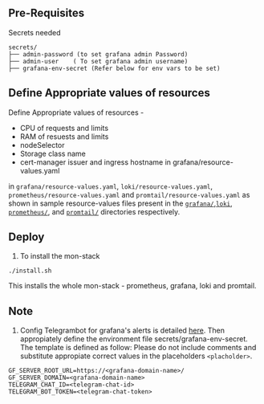 ## Pre-Requisites
Secrets needed 
```
secrets/
├── admin-password (to set grafana admin Password)
├── admin-user    ( To set grafana admin username)
├── grafana-env-secret (Refer below for env vars to be set) 
```
## Define Appropriate values of resources

Define Appropriate values of resources -
- CPU of requests and limits
- RAM of resuests and limits
- nodeSelector
- Storage class name
- cert-manager issuer and ingress hostname in grafana/resource-values.yaml

in `grafana/resource-values.yaml`, `loki/resource-values.yaml`, `prometheus/resource-values.yaml` and `promtail/resource-values.yaml` as shown in sample resource-values files present in the [`grafana/`](./grafana/),[`loki`](./loki/), [`prometheus/`](./prometheus/), and [`promtail/`](./promtail/) directories respectively.

## Deploy
1. To install the mon-stack
``` 
./install.sh 
```
This installs the whole mon-stack - prometheus, grafana, loki and promtail.

## Note
1.  Config Telegrambot for grafana's alerts is detailed [here](https://gist.github.com/abhilashvenkatesh/50478502ccd257a28d2c441ac51a8d65). Then appropiately define the environment file  secrets/grafana-env-secret. The template is defined as follow:
 Please do not include comments and substitute appropiate correct values in the placeholders ```<placholder>```.
```
GF_SERVER_ROOT_URL=https://<grafana-domain-name>/
GF_SERVER_DOMAIN=<grafana-domain-name>
TELEGRAM_CHAT_ID=<telegram-chat-id>
TELEGRAM_BOT_TOKEN=<telegram-chat-token>
```

